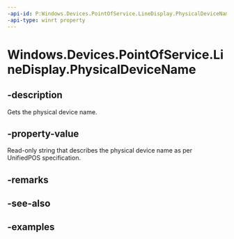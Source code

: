 ```yaml
---
-api-id: P:Windows.Devices.PointOfService.LineDisplay.PhysicalDeviceName
-api-type: winrt property
---
```


<!-- Property syntax.
public string PhysicalDeviceName { get; }
-->

# Windows.Devices.PointOfService.LineDisplay.PhysicalDeviceName

## -description
Gets the physical device name.

## -property-value
Read-only string that describes the physical device name as per UnifiedPOS specification.

## -remarks

## -see-also

## -examples
